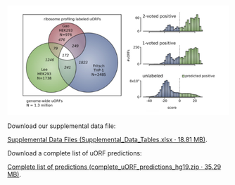 <p align="center">
  <img src="https://github.com/gersteinlab/uORFs/raw/gh-pages/uORFs__homepage.jpg">
</p>

Download our supplemental data file:

[Supplemental Data Files (Supplemental_Data_Tables.xlsx · 18.81 MB)](https://www.dropbox.com/s/b15jmgf20dmdzon/Supplemental_Data_Tables.xlsx?dl=1).

Download a complete list of uORF predictions:

[Complete list of predictions (complete_uORF_predictions_hg19.zip · 35.29 MB)](https://www.dropbox.com/s/kwae71njbtrhsni/complete_uORF_predictions_hg19.zip?dl=1).

